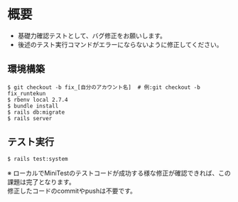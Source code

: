 # 概要
- 基礎力確認テストとして、バグ修正をお願いします。
- 後述のテスト実行コマンドがエラーにならないように修正してください。

## 環境構築
```
$ git checkout -b fix_[自分のアカウント名]  # 例:git checkout -b fix_runtekun
$ rbenv local 2.7.4
$ bundle install
$ rails db:migrate
$ rails server
```

## テスト実行
```
$ rails test:system
```

※ ローカルでMiniTestのテストコードが成功する様な修正が確認できれば、この課題は完了となります。  
修正したコードのcommitやpushは不要です。  
